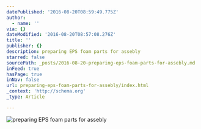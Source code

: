 ```yaml
---
datePublished: '2016-08-20T08:59:49.775Z'
author:
  - name: ''
via: {}
dateModified: '2016-08-20T08:57:08.276Z'
title: ''
publisher: {}
description: preparing EPS foam parts for assebly
starred: false
sourcePath: _posts/2016-08-20-preparing-eps-foam-parts-for-assebly.md
inFeed: true
hasPage: true
inNav: false
url: preparing-eps-foam-parts-for-assebly/index.html
_context: 'http://schema.org'
_type: Article

---
```

![preparing EPS foam parts for assebly](https://the-grid-user-content.s3-us-west-2.amazonaws.com/ca22a825-8d95-43e5-a578-ba4dbd128fa3.jpg)